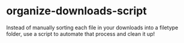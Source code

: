 # organize-downloads-script
Instead of manually sorting each file in your downloads into a filetype folder, use a script to automate that process and clean it up!
